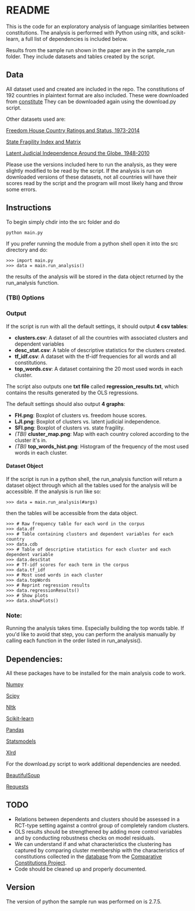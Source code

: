 # README

This is the code for an exploratory analysis of language similarities between constitutions. 
The analysis is performed with Python using nltk, and scikit-learn, a full list of dependencies is included below.

Results from the sample run shown in the paper are in the sample_run folder.
They include datasets and tables created by the script.

## Data
All dataset used and created are included in the repo. 
The constitutions of 192 countries in plaintext format are also included. 
These were downloaded from [constitute](https://www.constituteproject.org/) They can be downloaded again using the download.py script.

Other datasets used are:

[Freedom House Country Ratings and Status, 1973-2014](http://www.freedomhouse.org/sites/default/files/Country%20Ratings%20and%20Status%2C%201973-2014%20%28FINAL%29.xls)

[State Fragility Index and Matrix](http://www.systemicpeace.org/inscr/SFIv2013.xls)

[Latent Judicial Independence Around the Globe, 1948-2010](http://polisci.emory.edu/faculty/jkstato/resources/Data/All-Indicators.zip)

Please use the versions included here to run the analysis, as they were slightly modified to be read by the script.
If the analysis is run on downloaded versions of these datasets, not all countries will have their scores read by the script and the program will most likely hang and throw some errors. 

## Instructions
To begin simply chdir into the src folder and do

	python main.py

If you prefer running the module from a python shell open it into the src directory and do:
	
	>>> import main.py
	>>> data = main.run_analysis()

the results of the analysis will be stored in the data object returned by the
run_analysis function.

### (TBI) Options 



### Output
If the script is run with all the default settings, it should output **4 csv tables**:

- **clusters.csv**: A dataset of all the countries with associated clusters and dependent 
variables 
- **desc_stat.csv**: A table of descriptive statistics for the clusters created.
- **tf_idf.csv**: A dataset with the tf-idf frequencies for all words and all constitutions.
- **top_words.csv**: A dataset containing the 20 most used words in each cluster. 

The script also outputs one **txt file** called **regression_results.txt**, which contains the results generated by the OLS regressions. 

The default settings should also output **4 graphs**:

- **FH.png**: Boxplot of clusters vs. freedom house scores.
- **LJI.png**: Boxplot of clusters vs. latent judicial independence.
- **SFI.png**: Boxplot of clusters vs. state fragility. 
- *(TBI)* **cluster_map.png**: Map with each country colored according to the cluster it's in.
- *(TBI)* **top\_words\_hist.png**: Histogram of the frequency of the most used words in each cluster.

#### Dataset Object
If the script is run in a python shell, the run_analysis function will return a dataset object through which all the tables used for the analysis will be accessible. 
If the analysis is run like so:

	>>> data = main.run_analysis(#args)

then the tables will be accessible from the data object.
	
	>>> # Raw frequency table for each word in the corpus
 	>>> data.df 
 	>>> # Table containing clusters and dependent variables for each country
 	>>> data.cdb 
 	>>> # Table of descriptive statistics for each cluster and each dependent variable
 	>>> data.descStat
 	>>> # Tf-idf scores for each term in the corpus 
 	>>> data.tf_idf
 	>>> # Most used words in each cluster
 	>>> data.topWords
 	>>> # Reprint regression results
 	>>> data.regressionResults()
 	>>> # Show plots
 	>>> data.showPlots()


### Note:
Running the analysis takes time. Especially building the top words table. If you'd like to avoid
that step, you can perform the analysis manually by calling each function in the order listed 
in run_analysis().

## Dependencies:
All these packages have to be installed for the main analysis code to work.

[Numpy](http://www.numpy.org/)

[Scipy](http://www.scipy.org/)

[Nltk](http://www.nltk.org/)

[Scikit-learn](http://scikit-learn.org/stable/)

[Pandas](http://pandas.pydata.org/)

[Statsmodels](http://statsmodels.sourceforge.net/)

[Xlrd](https://github.com/python-excel/xlrd)

For the download.py script to work additional dependencies are needed.

[BeautifulSoup](http://www.crummy.com/software/BeautifulSoup/)

[Requests](http://docs.python-requests.org/en/latest/)

## TODO
* Relations between dependents and clusters should be assessed in a RCT-type setting against a control group of completely random clusters.
* OLS results should be strengthened by adding more control variables and by conducting robustness checks on model residuals.
* We can understand if and what characteristics the clustering has captured by comparing cluster membership with the characteristics of constitutions collected in the [database](http://comparativeconstitutionsproject.org/download-data/) from the [Comparative Constitutions Project](http://comparativeconstitutionsproject.org/). 
* Code should be cleaned up and properly documented.

## Version
The version of python the sample run was performed on is 2.7.5. 